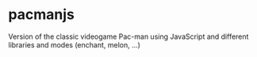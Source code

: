 # pacmanjs
Version of the classic videogame Pac-man using JavaScript and different libraries and modes (enchant, melon, ...)
